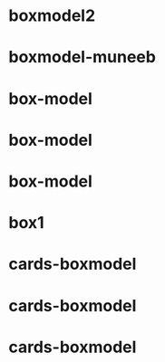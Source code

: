 # boxmodel2
# boxmodel-muneeb
# box-model
# box-model
# box-model
# box1
# cards-boxmodel
# cards-boxmodel
# cards-boxmodel
